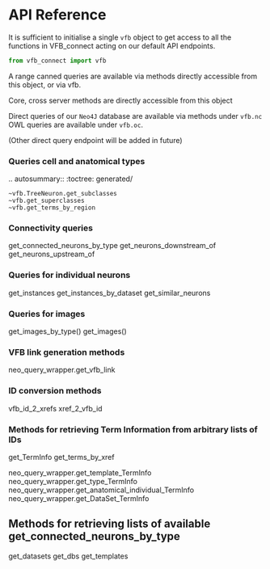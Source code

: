 # API Reference

It is sufficient to initialise a single `vfb` object to get access to all
the functions in VFB_connect acting on our default API endpoints.

```Python
from vfb_connect import vfb
```
A range canned queries are available via methods directly accessible from this
object, or via vfb.

Core, cross server methods are directly accessible from this object

Direct queries of our `Neo4J` database are available via methods under `vfb.nc`
OWL queries are available under `vfb.oc`.

(Other direct query endpoint will be added in future)


### Queries cell and anatomical types

.. autosummary::
    :toctree: generated/

    ~vfb.TreeNeuron.get_subclasses
    ~vfb.get_superclasses
    ~vfb.get_terms_by_region

### Connectivity queries

get_connected_neurons_by_type
get_neurons_downstream_of
get_neurons_upstream_of

### Queries for individual neurons

get_instances
get_instances_by_dataset
get_similar_neurons

### Queries for images

get_images_by_type()
get_images()

### VFB link generation methods

neo_query_wrapper.get_vfb_link

### ID conversion methods

vfb_id_2_xrefs
xref_2_vfb_id

### Methods for retrieving Term Information from arbitrary lists of IDs

get_TermInfo
get_terms_by_xref

neo_query_wrapper.get_template_TermInfo
neo_query_wrapper.get_type_TermInfo
neo_query_wrapper.get_anatomical_individual_TermInfo
neo_query_wrapper.get_DataSet_TermInfo

## Methods for retrieving lists of available get_connected_neurons_by_type

get_datasets
get_dbs
get_templates
